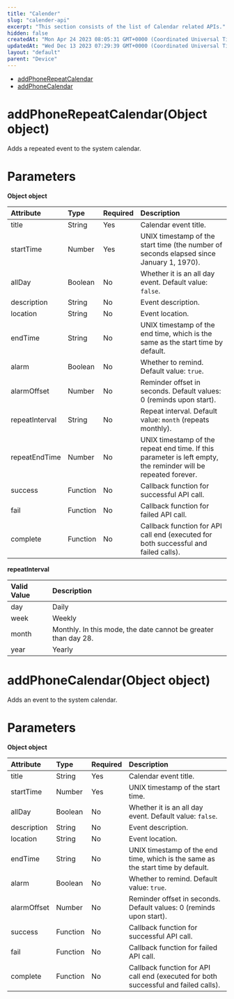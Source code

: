 ```yaml
---
title: "Calender"
slug: "calender-api"
excerpt: "This section consists of the list of Calendar related APIs."
hidden: false
createdAt: "Mon Apr 24 2023 08:05:31 GMT+0000 (Coordinated Universal Time)"
updatedAt: "Wed Dec 13 2023 07:29:39 GMT+0000 (Coordinated Universal Time)"
layout: "default"
parent: "Device"
---
```

- [ addPhoneRepeatCalendar](doc:calender-api#addphonerepeatcalendarobject-object)
- [addPhoneCalendar](doc:calender-api#addphonecalendarobject-object)

# addPhoneRepeatCalendar(Object object)

Adds a repeated event to the system calendar.

# Parameters

**Object object**

| Attribute      | Type     | Required | Description                                                                                                    |
| :------------- | :------- | :------- | :------------------------------------------------------------------------------------------------------------- |
| title          | String   | Yes      | Calendar event title.                                                                                          |
| startTime      | Number   | Yes      | UNIX timestamp of the start time (the number of seconds elapsed since January 1, 1970).                        |
| allDay         | Boolean  | No       | Whether it is an all day event. Default value: `false`.                                                        |
| description    | String   | No       | Event description.                                                                                             |
| location       | String   | No       | Event location.                                                                                                |
| endTime        | String   | No       | UNIX timestamp of the end time, which is the same as the start time by default.                                |
| alarm          | Boolean  | No       | Whether to remind. Default value: `true`.                                                                      |
| alarmOffset    | Number   | No       | Reminder offset in seconds. Default values: 0 (reminds upon start).                                            |
| repeatInterval | String   | No       | Repeat interval. Default value: `month` (repeats monthly).                                                     |
| repeatEndTime  | Number   | No       | UNIX timestamp of the repeat end time. If this parameter is left empty, the reminder will be repeated forever. |
| success        | Function | No       | Callback function for successful API call.                                                                     |
| fail           | Function | No       | Callback function for failed API call.                                                                         |
| complete       | Function | No       | Callback function for API call end (executed for both successful and failed calls).                            |

**repeatInterval**

| Valid Value | Description                                                    |
| :---------- | :------------------------------------------------------------- |
| day         | Daily                                                          |
| week        | Weekly                                                         |
| month       | Monthly. In this mode, the date cannot be greater than day 28. |
| year        | Yearly                                                         |

# addPhoneCalendar(Object object)

Adds an event to the system calendar.

# Parameters

**Object object**

| Attribute   | Type     | Required | Description                                                                         |
| :---------- | :------- | :------- | :---------------------------------------------------------------------------------- |
| title       | String   | Yes      | Calendar event title.                                                               |
| startTime   | Number   | Yes      | UNIX timestamp of the start time.                                                   |
| allDay      | Boolean  | No       | Whether it is an all day event. Default value: `false`.                             |
| description | String   | No       | Event description.                                                                  |
| location    | String   | No       | Event location.                                                                     |
| endTime     | String   | No       | UNIX timestamp of the end time, which is the same as the start time by default.     |
| alarm       | Boolean  | No       | Whether to remind. Default value: `true`.                                           |
| alarmOffset | Number   | No       | Reminder offset in seconds. Default values: 0 (reminds upon start).                 |
| success     | Function | No       | Callback function for successful API call.                                          |
| fail        | Function | No       | Callback function for failed API call.                                              |
| complete    | Function | No       | Callback function for API call end (executed for both successful and failed calls). |
